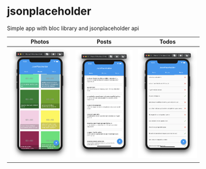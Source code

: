 # jsonplaceholder

Simple app with bloc library and jsonplaceholder api

| Photos                                  | Posts                                 | Todos                                  |
| --------------------------------------- | ------------------------------------- | -------------------------------------- |
| ![Photos tab](./screenshots/photos.png) | ![Posts tab](./screenshots/posts.png) | ![Photos tab](./screenshots/todos.png) |